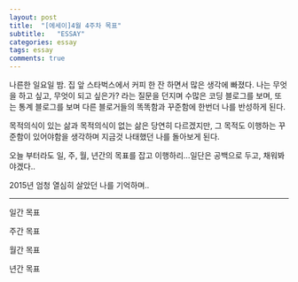 ```yaml
---
layout: post
title:  "[에세이]4월 4주차 목표"
subtitle:   "ESSAY"
categories: essay
tags: essay
comments: true
---
```


나른한 일요일 밤. 집 앞 스타벅스에서 커피 한 잔 하면서 많은 생각에 빠졌다.
나는 무엇을 하고 싶고, 무엇이 되고 싶은가? 라는 질문을 던지며 수많은 코딩 블로그를 보며, 또는 통계 블로그를 보며 다른 블로거들의 똑똑함과 꾸준함에 한번더 나를 반성하게 된다. 

목적의식이 있는 삶과 목적의식이 없는 삶은 당연히 다르겠지만, 그 목적도 이행하는 꾸준함이 있어야함을 생각하며 지금것 나태했던 나를 돌아보게 된다.

오늘 부터라도 일, 주, 월, 년간의 목표를 잡고 이행하리...일단은 공백으로 두고, 채워봐야겠다..

2015년 엄청 열심히 살았던 나를 기억하며..

---
일간 목표

주간 목표

월간 목표

년간 목표